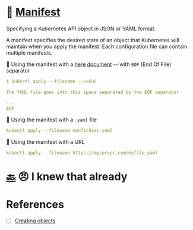 # :scroll: [Manifest](https://kubernetes.io/docs/reference/glossary/?all=true#term-manifest)

Specifying a Kubernetes API object in JSON or YAML format.

A manifest specifies the desired state of an object that Kubernetes will maintain when you apply the manifest. Each configuration file can contain multiple manifests.

:round_pushpin: Using the manifest with a [here document](https://en.wikipedia.org/wiki/Here_document) -- with `EOF` (End Of File) separator

```yaml
$ kubectl apply --filename - <<EOF

The YAML file goes into this space separated by the EOF separator

---
EOF
```

:round_pushpin: Using the manifest with a `.yaml` file

```yaml
kubectl apply --filename monfichier.yaml
```

:round_pushpin: Using the manifest with a URL

```yaml
kubectl apply --filename https://myserver.com/myfile.yaml
```

# [:back:](../#ab-the-planes) :angry: I knew that already

# References

- [ ] [Creating objects](https://kubernetes.io/docs/reference/kubectl/cheatsheet/#creating-objects)


